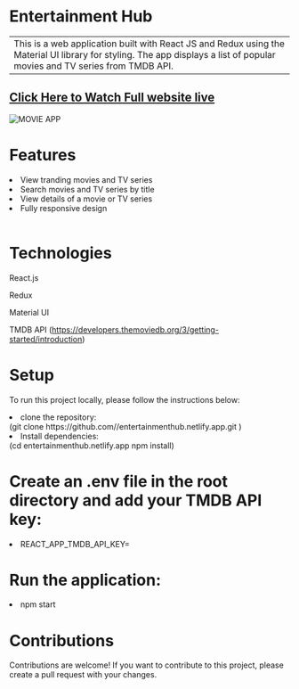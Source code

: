 # Entertainment Hub
<table>
<tr>
<td>
This is a web application built with React JS and Redux using the Material UI library for styling. The app displays a list of popular movies and TV series from TMDB API.
</td>
</tr>
</table>

## [Click Here to Watch Full website live](https://entertainmenthub.netlify.app/)

![MOVIE APP](https://user-images.githubusercontent.com/51760520/124705920-1172ac80-df14-11eb-9568-1e91968b1273.png)

# Features
<table>

<li> View tranding movies and TV series </li>

<li> Search movies and TV series by title </li>

<li> View details of a movie or TV series </li>





<li> Fully responsive design </li> 
    
</table> 

# Technologies

React.js  

Redux

Material UI

TMDB API (https://developers.themoviedb.org/3/getting-started/introduction)

# Setup
 
To run this project locally, please follow the instructions below:

<li> clone the repository: </li>
(git clone https://github.com/<YOUR_GITHUB_USERNAME>/entertainmenthub.netlify.app.git
) 
 
<li> Install dependencies:</li>
(cd entertainmenthub.netlify.app
npm install)

# Create an .env file in the root directory and add your TMDB API key:


<li> REACT_APP_TMDB_API_KEY=<https://developers.themoviedb.org/3/getting-started/introduction> </li>
    
# Run the application:
    
 <li> npm start </li>
 
# Contributions
 
Contributions are welcome! If you want to contribute to this project, please create a pull request with your changes.

    
